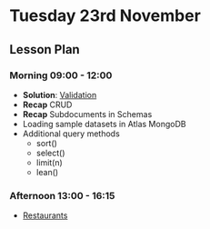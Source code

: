 # Tuesday 23rd November

## Lesson Plan

### Morning 09:00 - 12:00

+ **Solution**: [Validation](https://github.com/FrancoSpeziali/db-validation)
+ **Recap** CRUD
+ **Recap** Subdocuments in Schemas
+ Loading sample datasets in Atlas MongoDB
+ Additional query methods
  + sort()
  + select()
  + limit(n)
  + lean()

### Afternoon 13:00 - 16:15

+ [Restaurants](https://github.com/FrancoSpeziali/db-restaurants)
